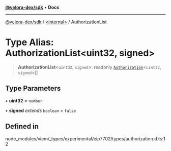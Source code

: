 [**@velora-dex/sdk**](../../README.md) • **Docs**

***

[@velora-dex/sdk](../../globals.md) / [\<internal\>](../README.md) / AuthorizationList

# Type Alias: AuthorizationList\<uint32, signed\>

> **AuthorizationList**\<`uint32`, `signed`\>: readonly [`Authorization`](Authorization.md)\<`uint32`, `signed`\>[]

## Type Parameters

• **uint32** = `number`

• **signed** *extends* `boolean` = `false`

## Defined in

node\_modules/viem/\_types/experimental/eip7702/types/authorization.d.ts:12
